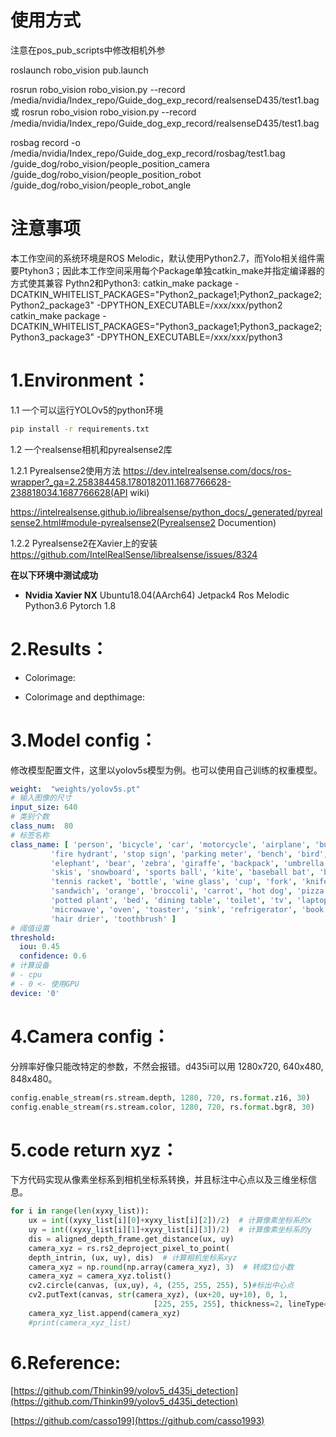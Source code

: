# 使用方式
注意在pos_pub_scripts中修改相机外参
<!-- 1.启动坐标相关发布节点 -->
roslaunch robo_vision pub.launch
<!-- 2.启动robo_vsion视觉节点 -->
rosrun robo_vision robo_vision.py --record /media/nvidia/Index_repo/Guide_dog_exp_record/realsenseD435/test1.bag
或
rosrun robo_vision robo_vision.py --record /media/nvidia/Index_repo/Guide_dog_exp_record/realsenseD435/test1.bag
<!-- 3.启动rosbag记录机器人速度输入序列，人位置序列和角度序列(记得加上手柄输入！) -->
rosbag record -o /media/nvidia/Index_repo/Guide_dog_exp_record/rosbag/test1.bag /guide_dog/robo_vision/people_position_camera /guide_dog/robo_vision/people_position_robot /guide_dog/robo_vision/people_robot_angle


# 注意事项
本工作空间的系统环境是ROS Melodic，默认使用Python2.7，而Yolo相关组件需要Ptyhon3；因此本工作空间采用每个Package单独catkin_make并指定编译器的方式使其兼容
Pythn2和Python3:
catkin_make package -DCATKIN_WHITELIST_PACKAGES="Python2_package1;Python2_package2;Python2_package3" -DPYTHON_EXECUTABLE=/xxx/xxx/python2
catkin_make package -DCATKIN_WHITELIST_PACKAGES="Python3_package1;Python3_package2;Python3_package3" -DPYTHON_EXECUTABLE=/xxx/xxx/python3
# 1.Environment：

1.1 一个可以运行YOLOv5的python环境

```bash
pip install -r requirements.txt
```

1.2 一个realsense相机和pyrealsense2库

1.2.1 Pyrealsense2使用方法
https://dev.intelrealsense.com/docs/ros-wrapper?_ga=2.258384458.1780182011.1687766628-238818034.1687766628(API wiki)

https://intelrealsense.github.io/librealsense/python_docs/_generated/pyrealsense2.html#module-pyrealsense2(Pyrealsense2 Documention)

1.2.2 Pyrealsense2在Xavier上的安装
https://github.com/IntelRealSense/librealsense/issues/8324

**在以下环境中测试成功**
- **Nvidia Xavier NX** Ubuntu18.04(AArch64) Jetpack4 Ros Melodic Python3.6 Pytorch 1.8

# 2.Results：

- Colorimage:



- Colorimage and depthimage:



# 3.Model config：

修改模型配置文件，这里以yolov5s模型为例。也可以使用自己训练的权重模型。

```yaml
weight:  "weights/yolov5s.pt"
# 输入图像的尺寸
input_size: 640
# 类别个数
class_num:  80
# 标签名称
class_name: [ 'person', 'bicycle', 'car', 'motorcycle', 'airplane', 'bus', 'train', 'truck', 'boat', 'traffic light',
         'fire hydrant', 'stop sign', 'parking meter', 'bench', 'bird', 'cat', 'dog', 'horse', 'sheep', 'cow',
         'elephant', 'bear', 'zebra', 'giraffe', 'backpack', 'umbrella', 'handbag', 'tie', 'suitcase', 'frisbee',
         'skis', 'snowboard', 'sports ball', 'kite', 'baseball bat', 'baseball glove', 'skateboard', 'surfboard',
         'tennis racket', 'bottle', 'wine glass', 'cup', 'fork', 'knife', 'spoon', 'bowl', 'banana', 'apple',
         'sandwich', 'orange', 'broccoli', 'carrot', 'hot dog', 'pizza', 'donut', 'cake', 'chair', 'couch',
         'potted plant', 'bed', 'dining table', 'toilet', 'tv', 'laptop', 'mouse', 'remote', 'keyboard', 'cell phone',
         'microwave', 'oven', 'toaster', 'sink', 'refrigerator', 'book', 'clock', 'vase', 'scissors', 'teddy bear',
         'hair drier', 'toothbrush' ]
# 阈值设置
threshold:
  iou: 0.45
  confidence: 0.6
# 计算设备
# - cpu
# - 0 <- 使用GPU
device: '0'
```

# 4.Camera config：

分辨率好像只能改特定的参数，不然会报错。d435i可以用 1280x720, 640x480, 848x480。

```python
config.enable_stream(rs.stream.depth, 1280, 720, rs.format.z16, 30)
config.enable_stream(rs.stream.color, 1280, 720, rs.format.bgr8, 30)
```
# 5.code return xyz：
下方代码实现从像素坐标系到相机坐标系转换，并且标注中心点以及三维坐标信息。
```python
for i in range(len(xyxy_list)):
    ux = int((xyxy_list[i][0]+xyxy_list[i][2])/2)  # 计算像素坐标系的x
    uy = int((xyxy_list[i][1]+xyxy_list[i][3])/2)  # 计算像素坐标系的y
    dis = aligned_depth_frame.get_distance(ux, uy)  
    camera_xyz = rs.rs2_deproject_pixel_to_point(
    depth_intrin, (ux, uy), dis)  # 计算相机坐标系xyz
    camera_xyz = np.round(np.array(camera_xyz), 3)  # 转成3位小数
    camera_xyz = camera_xyz.tolist()
    cv2.circle(canvas, (ux,uy), 4, (255, 255, 255), 5)#标出中心点
    cv2.putText(canvas, str(camera_xyz), (ux+20, uy+10), 0, 1,
                                [225, 255, 255], thickness=2, lineType=cv2.LINE_AA)#标出坐标
    camera_xyz_list.append(camera_xyz)
    #print(camera_xyz_list)
```
# 6.Reference:
[https://github.com/Thinkin99/yolov5_d435i_detection](https://github.com/Thinkin99/yolov5_d435i_detection)

[https://github.com/casso199](https://github.com/casso1993)
